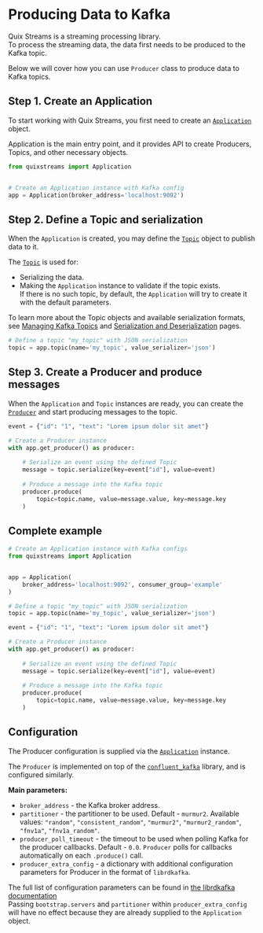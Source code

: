 # Producing Data to Kafka

Quix Streams is a streaming processing library.  
To process the streaming data, the data first needs to be produced to the Kafka topic.

Below we will cover how you can use `Producer` class to produce data to Kafka topics.

## Step 1. Create an Application
To start working with Quix Streams, you first need to create an [`Application`](api-reference/application.md#application) object.

Application is the main entry point, and it provides API to create Producers, Topics, and other necessary objects.
```python
from quixstreams import Application


# Create an Application instance with Kafka config
app = Application(broker_address='localhost:9092')
```

## Step 2. Define a Topic and serialization
When the `Application` is created, you may define the [`Topic`](api-reference/quixstreams.md#topic) object to publish data to it.

The [`Topic`](api-reference/quixstreams.md#topic) is used for:

- Serializing the data.  
- Making the `Application` instance to validate if the topic exists.  
If there is no such topic, by default, the `Application` will try to create it with the default parameters.

To learn more about the Topic objects and available serialization formats, see [Managing Kafka Topics](advanced/topics.md) and [Serialization and Deserialization](advanced/serialization.md) pages.  

```python
# Define a topic "my_topic" with JSON serialization
topic = app.topic(name='my_topic', value_serializer='json')
```


## Step 3. Create a Producer and produce messages
When the `Application` and `Topic` instances are ready, you can create the [`Producer`](api-reference/quixstreams.md#producer) and start producing messages to the topic.

```python
event = {"id": "1", "text": "Lorem ipsum dolor sit amet"}

# Create a Producer instance
with app.get_producer() as producer:
    
    # Serialize an event using the defined Topic 
    message = topic.serialize(key=event["id"], value=event)
    
    # Produce a message into the Kafka topic
    producer.produce(
        topic=topic.name, value=message.value, key=message.key
    )
```


## Complete example
```python
# Create an Application instance with Kafka configs
from quixstreams import Application


app = Application(
    broker_address='localhost:9092', consumer_group='example'
)

# Define a topic "my_topic" with JSON serialization
topic = app.topic(name='my_topic', value_serializer='json')

event = {"id": "1", "text": "Lorem ipsum dolor sit amet"}

# Create a Producer instance
with app.get_producer() as producer:
    
    # Serialize an event using the defined Topic 
    message = topic.serialize(key=event["id"], value=event)
    
    # Produce a message into the Kafka topic
    producer.produce(
        topic=topic.name, value=message.value, key=message.key
    )
```
## Configuration


The Producer configuration is supplied via the [`Application`](api-reference/application.md#application) instance.

The `Producer` is implemented on top of the [`confluent_kafka`](https://github.com/confluentinc/confluent-kafka-python) library, and is configured similarly.

**Main parameters:**

- `broker_address` - the Kafka broker address.
- `partitioner` - the partitioner to be used. Default - `murmur2`. Available values: `"random"`, `"consistent_random"`, `"murmur2"`, `"murmur2_random"`, `"fnv1a"`, `"fnv1a_random"`.
- `producer_poll_timeout` - the timeout to be used when polling Kafka for the producer callbacks. Default - `0.0`. `Producer` polls for callbacks automatically on each `.produce()` call.
- `producer_extra_config` - a dictionary with additional configuration parameters for Producer in the format of `librdkafka`.

The full list of configuration parameters can be found in [the librdkafka documentation](https://github.com/edenhill/librdkafka/blob/master/CONFIGURATION.md)  
Passing `bootstrap.servers` and `partitioner` within `producer_extra_config` will have no effect because they are already supplied to the `Application` object.
